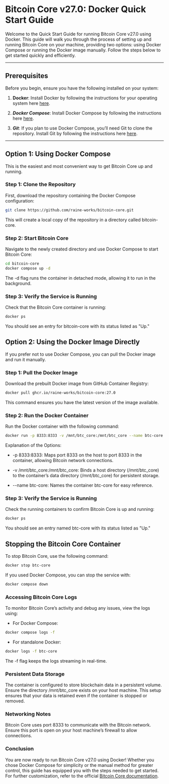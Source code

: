
# Bitcoin Core v27.0: Docker Quick Start Guide

Welcome to the Quick Start Guide for running Bitcoin Core v27.0 using Docker. This guide will walk you through the process of setting up and running Bitcoin Core on your machine, providing two options: using Docker Compose or running the Docker image manually. Follow the steps below to get started quickly and efficiently.

---

## Prerequisites

Before you begin, ensure you have the following installed on your system:

1. **Docker**: Install Docker by following the instructions for your operating system here [here](https://docs.docker.com/get-docker/).

2. ***Docker Compose***: Install Docker Compose by following the instructions here [here](https://docs.docker.com/compose/install/).

3. ***Git***: If you plan to use Docker Compose, you’ll need Git to clone the repository. Install Git by following the instructions here [here](https://git-scm.com/book/en/v2/Getting-Started-Installing-Git).

---

## Option 1: Using Docker Compose

This is the easiest and most convenient way to get Bitcoin Core up and running.

### Step 1: Clone the Repository

First, download the repository containing the Docker Compose configuration:

```bash
git clone https://github.com/raine-works/bitcoin-core.git
```

This will create a local copy of the repository in a directory called bitcoin-core.

### Step 2: Start Bitcoin Core

Navigate to the newly created directory and use Docker Compose to start Bitcoin Core:

```bash
cd bitcoin-core
docker compose up -d
```

The -d flag runs the container in detached mode, allowing it to run in the background.

### Step 3: Verify the Service is Running

Check that the Bitcoin Core container is running:

```bash
docker ps
```

You should see an entry for bitcoin-core with its status listed as "Up."

## Option 2: Using the Docker Image Directly

If you prefer not to use Docker Compose, you can pull the Docker image and run it manually.

### Step 1: Pull the Docker Image

Download the prebuilt Docker image from GitHub Container Registry:

```bash
docker pull ghcr.io/raine-works/bitcoin-core:27.0
```

This command ensures you have the latest version of the image available.

### Step 2: Run the Docker Container

Run the Docker container with the following command:

```bash
docker run -p 8333:8333 -v /mnt/btc_core:/mnt/btc_core --name btc-core ghcr.io/raine-works/bitcoin-core:27.0
```

Explanation of the Options:
- -p 8333:8333: Maps port 8333 on the host to port 8333 in the container, allowing Bitcoin network connections.

- -v /mnt/btc_core:/mnt/btc_core: Binds a host directory (/mnt/btc_core) to the container’s data directory (/mnt/btc_core) for persistent storage.

- --name btc-core: Names the container btc-core for easy reference.

### Step 3: Verify the Service is Running

Check the running containers to confirm Bitcoin Core is up and running:

```bash
docker ps
```

You should see an entry named btc-core with its status listed as "Up."

## Stopping the Bitcoin Core Container

To stop Bitcoin Core, use the following command:

```bash
docker stop btc-core
```

If you used Docker Compose, you can stop the service with:

```bash
docker compose down
```

### Accessing Bitcoin Core Logs
To monitor Bitcoin Core’s activity and debug any issues, view the logs using:

- For Docker Compose:

```bash
docker compose logs -f
```

- For standalone Docker:

```bash
docker logs -f btc-core
```

The -f flag keeps the logs streaming in real-time.

### Persistent Data Storage

The container is configured to store blockchain data in a persistent volume. Ensure the directory /mnt/btc_core exists on your host machine. This setup ensures that your data is retained even if the container is stopped or removed.

### Networking Notes

Bitcoin Core uses port 8333 to communicate with the Bitcoin network. Ensure this port is open on your host machine’s firewall to allow connections.

### Conclusion
You are now ready to run Bitcoin Core v27.0 using Docker! Whether you chose Docker Compose for simplicity or the manual method for greater control, this guide has equipped you with the steps needed to get started. For further customization, refer to the official [Bitcoin Core documentation](https://bitcoin.org/en/full-node).